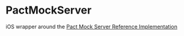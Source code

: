 # PactMockServer

iOS wrapper around the [Pact Mock Server Reference Implementation](https://github.com/pact-foundation/pact-reference/tree/master/rust/v1/libpact_mock_server)
